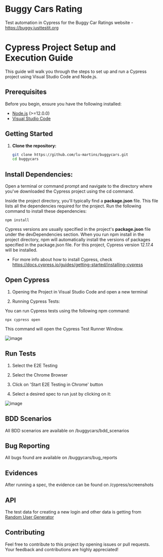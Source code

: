 # Buggy Cars Rating

Test automation in Cypress for the Buggy Car Ratings website - https://buggy.justtestit.org

# Cypress Project Setup and Execution Guide

This guide will walk you through the steps to set up and run a Cypress project using Visual Studio Code and Node.js.

## Prerequisites

Before you begin, ensure you have the following installed:

- [Node.js](https://nodejs.org/) (>=12.0.0)
- [Visual Studio Code](https://code.visualstudio.com/)

## Getting Started

1. **Clone the repository:**

   ```bash
   git clone https://github.com/lu-martins/buggycars.git
   cd buggycars

## Install Dependencies:

Open a terminal or command prompt and navigate to the directory where you've downloaded the Cypress project using the cd command.

Inside the project directory, you'll typically find a **package.json** file. This file lists all the dependencies required for the project. Run the following command to install these dependencies:

```npm install```

Cypress versions are usually specified in the project's **package.json** file under the devDependencies section. When you run npm install in the project directory, npm will automatically install the versions of packages specified in the package.json file. For this project, Cypress version 12.17.4 will be installed.

- For more info about how to install Cypress, check https://docs.cypress.io/guides/getting-started/installing-cypress

## Open Cypress

1. Opening the Project in Visual Studio Code and open a new terminal

2. Running Cypress Tests: 

You can run Cypress tests using the following npm command:

```npx cypress open```
 
This command will open the Cypress Test Runner Window.

![image](https://github.com/lu-martins/buggycars/assets/107568709/805068ff-84fb-4592-9204-76cfd602ae40)

## Run Tests

1. Select the E2E Testing

4. Select the Chrome Browser

5. Click on 'Start E2E Testing in Chrome' button

6. Select a desired spec to run just by clicking on it:

![image](https://github.com/lu-martins/buggycars/assets/107568709/2b6fc786-f98f-46ef-a1fc-1f174fe9d419)


## BDD Scenarios

All BDD scenarios are available on /buggycars/bdd_scenarios

## Bug Reporting

All bugs found are available on /buggycars/bug_reports

## Evidences

After running a spec, the evidence can be found on /cypress/screenshots

## API

The test data for creating a new login and other data is getting from [Random User Generator](https://randomuser.me/documentation#howto)

## Contributing

Feel free to contribute to this project by opening issues or pull requests. Your feedback and contributions are highly appreciated!
